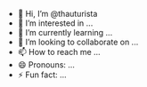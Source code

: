 - 👋 Hi, I’m @thauturista
- 👀 I’m interested in ...
- 🌱 I’m currently learning ...
- 💞️ I’m looking to collaborate on ...
- 📫 How to reach me ...
- 😄 Pronouns: ...
- ⚡ Fun fact: ...

<!---
thauturista/thauturista is a ✨ special ✨ repository because its `README.md` (this file) appears on your GitHub profile.
You can click the Preview link to take a look at your changes.
--->

